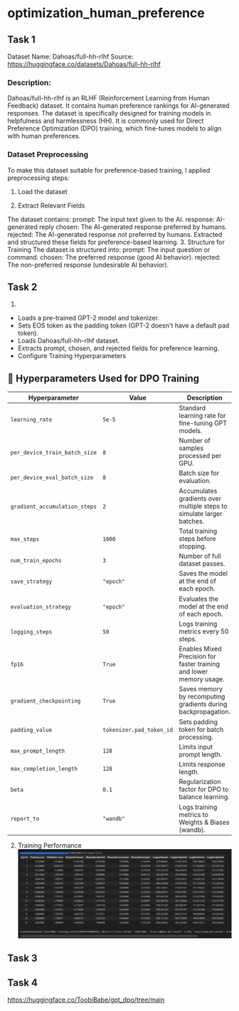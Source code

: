 # optimization_human_preference
## Task 1
Dataset Name: Dahoas/full-hh-rlhf
Source: https://huggingface.co/datasets/Dahoas/full-hh-rlhf
### Description:
Dahoas/full-hh-rlhf is an RLHF (Reinforcement Learning from Human Feedback) dataset.
It contains human preference rankings for AI-generated responses.
The dataset is specifically designed for training models in helpfulness and harmlessness (HH).
It is commonly used for Direct Preference Optimization (DPO) training, which fine-tunes models to align with human preferences.

### Dataset Preprocessing
To make this dataset suitable for preference-based training, I applied preprocessing steps:

1. Load the dataset

2. Extract Relevant Fields

The dataset contains:
prompt: The input text given to the AI.
response: AI-generated reply
chosen: The AI-generated response preferred by humans.
rejected: The AI-generated response not preferred by humans.
Extracted and structured these fields for preference-based learning.
3. Structure for Training
The dataset is structured into:
prompt: The input question or command.
chosen: The preferred response (good AI behavior).
rejected: The non-preferred response (undesirable AI behavior).

## Task 2
1) 
- Loads a pre-trained GPT-2 model and tokenizer.
- Sets EOS token as the padding token (GPT-2 doesn't have a default pad
  token).
- Loads Dahoas/full-hh-rlhf dataset.
- Extracts prompt, chosen, and rejected fields for preference learning.
- Configure Training Hyperparameters
## 🎯 Hyperparameters Used for DPO Training

| **Hyperparameter**                 | **Value**  | **Description** |
|-------------------------------------|------------|----------------|
| `learning_rate`                     | `5e-5`     | Standard learning rate for fine-tuning GPT models. |
| `per_device_train_batch_size`       | `8`        | Number of samples processed per GPU. |
| `per_device_eval_batch_size`        | `8`        | Batch size for evaluation. |
| `gradient_accumulation_steps`       | `2`        | Accumulates gradients over multiple steps to simulate larger batches. |
| `max_steps`                         | `1000`     | Total training steps before stopping. |
| `num_train_epochs`                  | `3`        | Number of full dataset passes. |
| `save_strategy`                     | `"epoch"`  | Saves the model at the end of each epoch. |
| `evaluation_strategy`               | `"epoch"`  | Evaluates the model at the end of each epoch. |
| `logging_steps`                     | `50`       | Logs training metrics every 50 steps. |
| `fp16`                              | `True`     | Enables Mixed Precision for faster training and lower memory usage. |
| `gradient_checkpointing`            | `True`     | Saves memory by recomputing gradients during backpropagation. |
| `padding_value`                     | `tokenizer.pad_token_id` | Sets padding token for batch processing. |
| `max_prompt_length`                 | `128`      | Limits input prompt length. |
| `max_completion_length`             | `128`      | Limits response length. |
| `beta`                              | `0.1`      | Regularization factor for DPO to balance learning. |
| `report_to`                         | `"wandb"`  | Logs training metrics to Weights & Biases (wandb). |

2) Training Performance
![Training](/images/performance.png)

## Task 3
## Task 4
https://huggingface.co/ToobiBabe/gpt_dpo/tree/main 
